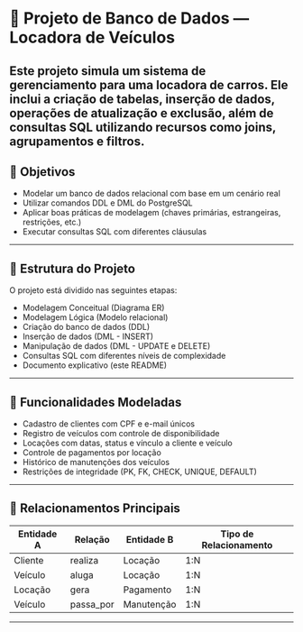 # 🚗 Projeto de Banco de Dados — Locadora de Veículos

Este projeto simula um sistema de gerenciamento para uma locadora de carros. Ele inclui a criação de tabelas, inserção de dados, operações de atualização e exclusão, além de consultas SQL utilizando recursos como joins, agrupamentos e filtros.
---

## 📌 Objetivos

- Modelar um banco de dados relacional com base em um cenário real
- Utilizar comandos DDL e DML do PostgreSQL
- Aplicar boas práticas de modelagem (chaves primárias, estrangeiras, restrições, etc.)
- Executar consultas SQL com diferentes cláusulas
---

## 📂 Estrutura do Projeto

O projeto está dividido nas seguintes etapas:

- Modelagem Conceitual (Diagrama ER)
- Modelagem Lógica (Modelo relacional)
- Criação do banco de dados (DDL)
- Inserção de dados (DML - INSERT)
- Manipulação de dados (DML - UPDATE e DELETE)
- Consultas SQL com diferentes níveis de complexidade
- Documento explicativo (este README)
---

## 📌 Funcionalidades Modeladas

- Cadastro de clientes com CPF e e-mail únicos
- Registro de veículos com controle de disponibilidade
- Locações com datas, status e vínculo a cliente e veículo
- Controle de pagamentos por locação
- Histórico de manutenções dos veículos
- Restrições de integridade (PK, FK, CHECK, UNIQUE, DEFAULT)
---

## 🔗 Relacionamentos Principais

| Entidade A | Relação        | Entidade B | Tipo de Relacionamento |
|------------|----------------|------------|-------------------------|
| Cliente    | realiza        | Locação    | 1:N                     |
| Veículo    | aluga          | Locação    |1:N                     |
| Locação    | gera           | Pagamento  | 1:N                     |
| Veículo    | passa_por      | Manutenção | 1:N                     |
---